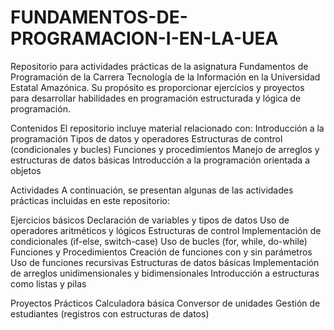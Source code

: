# FUNDAMENTOS-DE-PROGRAMACION-I-EN-LA-UEA
Repositorio para actividades prácticas de la asignatura Fundamentos de Programación de la Carrera Tecnología de la Información en la Universidad Estatal Amazónica. Su propósito es proporcionar ejercicios y proyectos para desarrollar habilidades en programación estructurada y lógica de programación.

Contenidos
El repositorio incluye material relacionado con:
Introducción a la programación
Tipos de datos y operadores
Estructuras de control (condicionales y bucles)
Funciones y procedimientos
Manejo de arreglos y estructuras de datos básicas
Introducción a la programación orientada a objetos

Actividades
A continuación, se presentan algunas de las actividades prácticas incluidas en este repositorio:

Ejercicios básicos
Declaración de variables y tipos de datos
Uso de operadores aritméticos y lógicos
Estructuras de control
Implementación de condicionales (if-else, switch-case)
Uso de bucles (for, while, do-while)
Funciones y Procedimientos
Creación de funciones con y sin parámetros
Uso de funciones recursivas
Estructuras de datos básicas
Implementación de arreglos unidimensionales y bidimensionales
Introducción a estructuras como listas y pilas

Proyectos Prácticos
Calculadora básica
Conversor de unidades
Gestión de estudiantes (registros con estructuras de datos)
